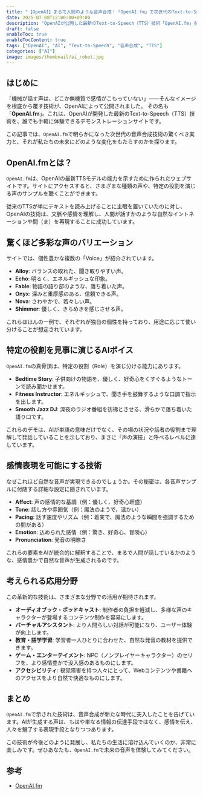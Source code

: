 ```yaml
---
title: "【OpenAI】まるで人間のような音声合成！「OpenAI.fm」で次世代のText-to-Speechを体験"
date: 2025-07-08T12:00:00+09:00
description: "OpenAIが公開した最新のText-to-Speech（TTS）技術「OpenAI.fm」を紹介します。驚くほど自然で表現力豊かなAI音声の世界を体験してください。"
draft: false
enableToc: true
enableTocContent: true
tags: ["OpenAI", "AI", "Text-to-Speech", "音声合成", "TTS"]
categories: ["AI"]
image: images/thumbnail/ai_robot.jpg
---
```


## はじめに

「機械が話す声は、どこか無機質で感情がこもっていない」——そんなイメージを根底から覆す技術が、OpenAIによって公開されました。
その名も「**OpenAI.fm**」。これは、OpenAIが開発した最新のText-to-Speech（TTS）技術を、誰でも手軽に体験できるデモンストレーションサイトです。

この記事では、`OpenAI.fm`で明らかになった次世代の音声合成技術の驚くべき実力と、それが私たちの未来にどのような変化をもたらすのかを探ります。

## OpenAI.fmとは？

`OpenAI.fm`は、OpenAIの最新TTSモデルの能力を示すために作られたウェブサイトです。サイトにアクセスすると、さまざまな種類の声や、特定の役割を演じる声のサンプルを聴くことができます。

従来のTTSが単にテキストを読み上げることに主眼を置いていたのに対し、OpenAIの技術は、文脈や感情を理解し、人間が話すかのような自然なイントネーションや間（ま）を再現することに成功しています。

## 驚くほど多彩な声のバリエーション

サイトでは、個性豊かな複数の「Voice」が紹介されています。

*   **Alloy**: バランスの取れた、聞き取りやすい声。
*   **Echo**: 明るく、エネルギッシュな印象。
*   **Fable**: 物語の語り部のような、落ち着いた声。
*   **Onyx**: 深みと重厚感のある、信頼できる声。
*   **Nova**: さわやかで、若々しい声。
*   **Shimmer**: 優しく、きらめきを感じさせる声。

これらはほんの一例で、それぞれが独自の個性を持っており、用途に応じて使い分けることが想定されています。

## 特定の役割を見事に演じるAIボイス

`OpenAI.fm`の真骨頂は、特定の役割（Role）を演じ分ける能力にあります。

*   **Bedtime Story**: 子供向けの物語を、優しく、好奇心をくすぐるようなトーンで読み聞かせます。
*   **Fitness Instructor**: エネルギッシュで、聞き手を鼓舞するような口調で指示を出します。
*   **Smooth Jazz DJ**: 深夜のラジオ番組を彷彿とさせる、滑らかで落ち着いた語り口です。

これらのデモは、AIが単語の意味だけでなく、その場の状況や話者の役割まで理解して発話していることを示しており、まさに「声の演技」と呼べるレベルに達しています。

## 感情表現を可能にする技術

なぜこれほど自然な音声が実現できるのでしょうか。その秘密は、各音声サンプルに付随する詳細な設定に隠されています。

*   **Affect**: 声の感情的な基調（例：優しく、好奇心旺盛）
*   **Tone**: 話し方や雰囲気（例：魔法のようで、温かい）
*   **Pacing**: 話す速度やリズム（例：着実で、魔法のような瞬間を強調するための間がある）
*   **Emotion**: 込められた感情（例：驚き、好奇心、冒険心）
*   **Pronunciation**: 発音の明瞭さ

これらの要素をAIが統合的に解釈することで、まるで人間が話しているかのような、感情豊かで自然な音声が生成されるのです。

## 考えられる応用分野

この革新的な技術は、さまざまな分野での活用が期待されます。

*   **オーディオブック・ポッドキャスト**: 制作者の負担を軽減し、多様な声のキャラクターが登場するコンテンツ制作を容易にします。
*   **バーチャルアシスタント**: より人間らしい対話が可能になり、ユーザー体験が向上します。
*   **教育・語学学習**: 学習者一人ひとりに合わせた、自然な発音の教材を提供できます。
*   **ゲーム・エンターテイメント**: NPC（ノンプレイヤーキャラクター）のセリフを、より感情豊かで没入感のあるものにします。
*   **アクセシビリティ**: 視覚障害を持つ人々にとって、Webコンテンツや書籍へのアクセスをより自然で快適なものにします。

## まとめ

`OpenAI.fm`で示された技術は、音声合成が新たな時代に突入したことを告げています。AIが生成する声は、もはや単なる情報の伝達手段ではなく、感情を伝え、人々を魅了する表現手段となりつつあります。

この技術が今後どのように発展し、私たちの生活に溶け込んでいくのか、非常に楽しみです。ぜひあなたも、`OpenAI.fm`で未来の音声を体験してみてください。

## 参考

* <a href="https://www.openai.fm/" target="_blank" rel="nofollow noopener">OpenAI.fm</a>

